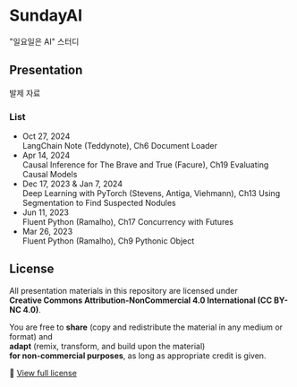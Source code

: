 # SundayAI
"일요일은 AI" 스터디

## Presentation
발제 자료

### List
* Oct 27, 2024    
 LangChain Note (Teddynote), Ch6 Document Loader
* Apr 14, 2024    
 Causal Inference for The Brave and True (Facure), Ch19 Evaluating Causal Models
* Dec 17, 2023 & Jan 7, 2024    
 Deep Learning with PyTorch (Stevens, Antiga, Viehmann), Ch13 Using Segmentation to Find Suspected Nodules
* Jun 11, 2023    
 Fluent Python (Ramalho), Ch17 Concurrency with Futures
* Mar 26, 2023    
 Fluent Python (Ramalho), Ch9 Pythonic Object

## License
All presentation materials in this repository are licensed under  
**Creative Commons Attribution-NonCommercial 4.0 International (CC BY-NC 4.0)**.

You are free to **share** (copy and redistribute the material in any medium or format) and  
**adapt** (remix, transform, and build upon the material)  
**for non-commercial purposes**, as long as appropriate credit is given.

🔗 [View full license](https://creativecommons.org/licenses/by-nc/4.0/)

